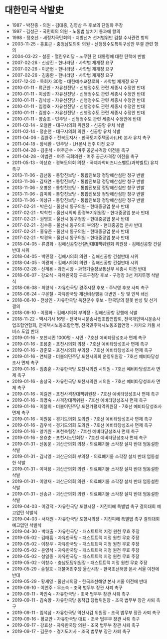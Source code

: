 # 대한민국 삭발史
- 1987 - 박찬종 - 의원 - 김대중, 김영삼 두 후보의 단일화 주장
- 1997 - 김성곤 - 국민회의 의원 - 노동법 날치기 통과에 항의 
- 1998 - 정호선 - 새정치국민회의 - 지방선거 선거법위반 검찰 수사관련 항의
- 2003-11-25 - 홍표근 - 충청남도의회 의원 - 신행정수도특위구성안 부결 관련 항의
- 2004-03-22 - 설훈 - 열린우리당 - 노무현 전 대통령에 대한 탄핵에 반발
- 2007-02-26 - 신상진 - 한나라당 - 사학법 재개정 요구
- 2007-02-26 - 이군현 - 한나라당 - 사학법 재개정 요구
- 2007-02-26 - 김충환 - 한나라당 - 사학법 재개정 요구
- 2017-12-20 - 목회자 30명 - 대한예수교장로회 - 사학법 재개정 요구
- 2010-01-11 - 류근찬 - 자유선진당 - 신행정수도 관련 세종시 수정안 반대
- 2010-01-11 - 이상민 - 자유선진당 - 신행정수도 관련 세종시 수정안 반대
- 2010-01-11 - 김낙성 - 자유선진당 - 신행정수도 관련 세종시 수정안 반대
- 2010-01-11 - 임영호 - 자유선진당 - 신행정수도 관련 세종시 수정안 반대
- 2010-01-11 - 김창수 - 자유선진당 - 신행정수도 관련 세종시 수정안 반대
- 2010-01-11 - 양승조 - 민주당 - 신행정수도 관련 세종시 수정안에 반대
- 2011-02-14 - 오철환 - 대구시의회 위원장 - 신공항 유치 삭발
- 2011-02-14 - 정순천 - 대구시의회 의원 - 신공항 유치 삭발
- 2011-04-06 - 김완주 - 전북도지사 - 한국토지주택공사(LH) 본사 유치 촉구
- 2011-04-18 - 장세환 - 민주당 - LH본사 전주 이전 요구
- 2011-04-28 - 김춘석 - 여주군수 - 여주 공군사격장 이전을 촉구
- 2011-04-28 - 이범관 - 여주 국회의원 - 여주 공군사격장 이전을 촉구
- 2011-05-13 - 이상효 - 경북도의회 의장 - 국제과학비즈니스벨트(과학벨트) 유치 촉구
- 2013-11-06 - 김선동 - 통합진보당 - 통합진보당 정당해산심판 청구 반발
- 2013-11-06 - 김재연 - 통합진보당 - 통합진보당 정당해산심판 청구 반발
- 2013-11-06 - 오병윤 - 통합진보당 - 통합진보당 정당해산심판 청구 반발
- 2013-11-06 - 김미희 - 통합진보당 - 통합진보당 정당해산심판 청구 반발
- 2013-11-06 - 이상규 - 통합진보당 - 통합진보당 정당해산심판 청구 반발
- 2017-02-21 - 박은심 - 울산시 동구의원 - 현대중공업 분사 반대 
- 2017-02-21 - 박학천 - 울산시의회 환경복지위원장 - 현대중공업 분사 반대 
- 2017-02-21 - 권명호 - 울산시 동구청장 - 현대중공업 분사 반대 
- 2017-02-21 - 김수종 - 울산시 동구의회 부의장 - 현대중공업 분사 반대 
- 2017-02-21 - 홍유준 - 울산시 동구의원 - 현대중공업 분사 반대 
- 2017-02-21 - 박경옥 - 울산시 동구의원 - 현대중공업 분사 반대 
- 2018-04-05 - 류경화 - 김해신공항건설반대대책위원회 위원장 - 김해신공항 건설반대 시위
- 2018-04-05 - 박민정 - 김해시의회 의원 - 김해신공항 건설반대 시위
- 2018-04-05 - 이광희 - 김해시의회 의원 - 김해신공항 건설반대 시위
- 2018-02-28 - 신계용 - 과천시장 - 과학기술정보통신부 세종시 이전 반대
- 2018-06-07 - 강요식 - 자유한국당 구로구청장 후보 - 구청장 3선 저지투쟁 삭발식
- 2018-06-08 - 최양식 - 자유한국당 경주시장 후보 - 주낙영 후보 사퇴 촉구
- 2018-06-24 - 구본철 - 자유한국당 재건비상행동 대변인 - 당 및 인적 쇄신
- 2018-06-10 - 전상인 - 자유한국당 옥천군수 후보 - 한국당의 잘못 반성 및 선거 결의
- 2018-09-10 - 이정화 - 김해시의회 부의장 - 김해신공항 강행에 삭발
- 2018-11-22 - 택시기사 16명 - 전국택시운송사업조합연합회, 전국개인택시운송사업조합연합회, 전국택시노동조합연맹, 전국민주택시노동조합연맹 - 카카오 카풀 서비스 도입 반대
- 2019-01-16 - 포천시민 1000명 - 시민 - 7호선 예비타당성조사 면제 촉구
- 2019-01-16 - 조용춘 - 포천시의회 의장 - 7호선 예비타당성조사 면제 촉구
- 2019-01-16 - 강준모 - 포천시의회 부의장 - 7호선 예비타당성조사 면제 촉구
- 2019-01-16 - 연체장 - 더불의민주당 포천시의회 운영위원장  - 7호선 예비타당성조사 면제 촉구
- 2019-01-16 - 임종훈 - 자유한국당 포천시의원 시의원 - 7호선 예비타당성조사 면제 촉구
- 2019-01-16 - 송상국 - 자유한국당 포천시의원 시의원  - 7호선 예비타당성조사 면제 촉구
- 2019-01-16 - 이길연 - 포천사격장대책위원장 - 7호선 예비타당성조사 면제 촉구
- 2019-01-16 - 최명숙 - 사격장대책위원 - 7호선 예비타당성조사 면제 촉구
- 2019-01-16 - 이철휘 - 더불어민주당 포천가평지역위원장 - 7호선 예비타당성조사 면제 촉구
- 2019-01-16 - 이원웅 - 경기도의회 도의원 - 7호선 예비타당성조사 면제 촉구
- 2019-01-16 - 김우석 - 경기도의회 도의원 - 7호선 예비타당성조사 면제 촉구
- 2019-01-16 - 양기원 - 포천축협장 - 7호선 예비타당성조사 면제 촉구
- 2019-01-16 - 윤효춘 - 포천시노인회장 - 7호선 예비타당성조사 면제 촉구
- 2019-01-31 - 신동운 - 괴산군의회 의장 - 의료폐기물 소각장 설치 반대 엄동설한 삭발
- 2019-01-31 - 김낙영 - 괴산군의회 부의장 - 의료폐기물 소각장 설치 반대 엄동설한 삭발
- 2019-01-31 - 이덕용 - 괴산군의회 의원 - 의료폐기물 소각장 설치 반대 엄동설한 삭발
- 2019-01-31 - 이양재 - 괴산군의회 의원 - 의료폐기물 소각장 설치 반대 엄동설한 삭발
- 2019-01-31 - 신송규 - 괴산군의회 의원 - 의료폐기물 소각장 설치 반대 엄동설한 삭발
- 2019-04-03 - 이강덕 - 자유한국당 포항시장 - 지진피해 특별법 촉구 결의대회 예고없던 삭발식
- 2019-04-03 - 서재원 - 자유한국당 포항시의장 - 지진피해 특별법 촉구 결의대회 예고없던 삭발식
- 2019-04-30 - 박대출 - 자유한국당 - 패스트트랙 지정 원천 무효 주장
- 2019-05-02 - 김태흠 - 자유한국당 - 패스트트랙 지정 원천 무효 주장
- 2019-05-02 - 이장우 - 자유한국당 - 패스트트랙 지정 원천 무효 주장
- 2019-05-02 - 윤영석 - 자유한국당 - 패스트트랙 지정 원천 무효 주장
- 2019-05-02 - 성일종 - 자유한국당 - 패스트트랙 지정 원천 무효 주장
- 2019-05-02 - 이창수 - 충남도당위원장 - 패스트트랙 지정 원천 무효 주장
- 2019-05-29 - 송철호 - 더불어민주당 울산시장 - 한국조선해양 본사 서울 이전에 반대
- 2019-05-29 - 황세영 - 울산시의장 - 한국조선해양 본사 서울 이전에 반대
- 2019-09-10 - 이언주 - 무소속 - 조국 법무부 장관 사퇴 촉구
- 2019-09-11 - 박인숙 - 자유한국당 - 조국 법무부 장관 사퇴 촉구
- 2019-09-11 - 김숙향 - 자유한국당 동작갑 당협위원장 - 조국 법무부 장관 사퇴 촉구
- 2019-09-11 - 임석삼 - 자유한국당 익산시갑 위원장 - 조국 법무부 장관 사퇴 촉구 
- 2019-09-16 - 황교안 - 자유한국당 대표 - 조국 법무부 장관 사퇴 촉구
- 2019-09-17 - 강효상 - 자유한국당 의원 - 조국 법무부 장관 사퇴 촉구
- 2019-09-17 - 김문수 - 경기도지사 - 조국 법무부 장관 사퇴 촉구